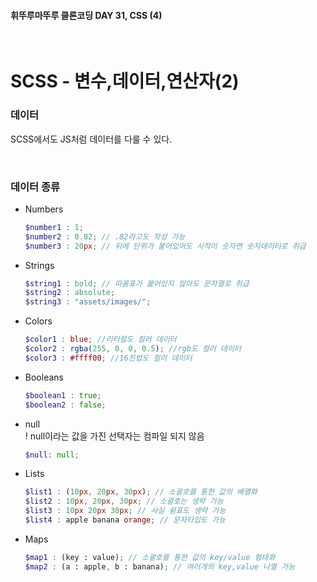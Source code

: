 #### 휘뚜루마뚜루 클론코딩 DAY 31, CSS (4)

<br>

# SCSS - 변수,데이터,연산자(2)

### **데이터**

SCSS에서도 JS처럼 데이터를 다룰 수 있다.

<br>

### **데이터 종류**

- Numbers

  ```SCSS
  $number1 : 1;
  $number2 : 0.82; // .82라고도 작성 가능
  $number3 : 20px; // 뒤에 단위가 붙어있어도 시작이 숫자면 숫자데이터로 취급
  ```

- Strings

  ```SCSS
  $string1 : bold; // 따옴표가 붙어있지 않아도 문자열로 취급
  $string2 : absolute;
  $string3 : "assets/images/";
  ```

- Colors

  ```SCSS
  $color1 : blue; //리터럴도 컬러 데이터
  $color2 : rgba(255, 0, 0, 0.5); //rgb도 컬러 데이터
  $color3 : #ffff00; //16진법도 컬러 데이터
  ```

- Booleans

  ```SCSS
  $boolean1 : true;
  $boolean2 : false;
  ```

- null<br>
  ! null이라는 값을 가진 선택자는 컴파일 되지 않음

  ```SCSS
  $null: null;
  ```

- Lists

  ```SCSS
  $list1 : (10px, 20px, 30px); // 소괄호를 통한 값의 배열화
  $list2 : 10px, 20px, 30px; // 소괄호는 생략 가능
  $list3 : 10px 20px 30px; // 사실 쉼표도 생략 가능
  $list4 : apple banana orange; // 문자타입도 가능
  ```

- Maps

  ```SCSS
  $map1 : (key : value); // 소괄호를 통한 값의 key/value 형태화
  $map2 : (a : apple, b : banana); // 여러개의 key,value 나열 가능
  ```

